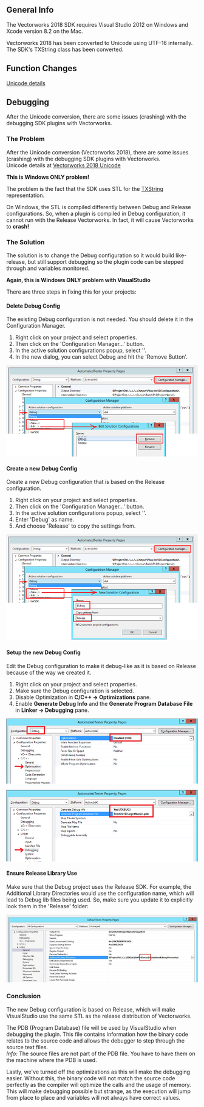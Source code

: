 ## General Info

The Vectorworks 2018 SDK requires Visual Studio 2012 on Windows and Xcode version 8.2 on the Mac.

Vectorworks 2018 has been converted to Unicode using UTF-16 internally. The SDK's TXString class has been converted.

## Function Changes

[Unicode details](../Info/Vectorworks%202018%20Unicode.md)

## Debugging

After the Unicode conversion, there are some issues (crashing) with the debugging SDK plugins with Vectorworks.  


### The Problem

After the Unicode conversion (Vectorworks 2018), there are some issues (crashing) with the debugging SDK plugins with Vectorworks.  
Unicode details at [Vectorworks 2018 Unicode](../Info/Vectorworks%202018%20Unicode.md)

**This is Windows ONLY problem!**

The problem is the fact that the SDK uses STL for the [TXString](../Info/Type%20TXString.md) representation.

On Windows, the STL is compiled differently between Debug and Release configurations. So, when a plugin is compiled in Debug configuration, it cannot run with the Release Vectorworks. In fact, it will cause Vectorworks to **crash!**

### The Solution

The solution is to change the Debug configuration so it would build like-release, but still support debugging so the plugin code can be stepped through and variables monitored.

**Again, this is Windows ONLY problem with VisualStudio**

There are three steps in fixing this for your projects:

#### Delete Debug Config

The existing Debug configuration is not needed. You should delete it in the Configuration Manager.

1. Right click on your project and select properties.  
2. Then click on the 'Configuration Manager...' button.  
3. In the active solution configurations popup, select '<Edit>'.  
4. In the new dialog, you can select Debug and hit the 'Remove Button'.

![Delete Debug Configuration](images/Delete_Debug_Configuration.png)

#### Create a new Debug Config

Create a new Debug configuration that is based on the Release configuration.

1. Right click on your project and select properties.  
2. Then click on the 'Configuration Manager...' button.  
3. In the active solution configurations popup, select '<New>'.  
4. Enter 'Debug' as name.  
5. And choose 'Release' to copy the settings from.

![Create a New Debug Configuration](images/Create_a_New_Debug_Configuration.png)

#### Setup the new Debug Config

Edit the Debug configuration to make it debug-like as it is based on Release because of the way we created it.

1. Right click on your project and select properties.  
2. Make sure the Debug configuration is selected.  
3. Disable Optimization in **C/C++ -> Optimizations** pane.  
4. Enable **Generate Debug Info** and the **Generate Program Database File** in **Linker -> Debugging** pane.

![Edit Config 1](images/Edit_Config_1.png)

![Edit Config 2](images/Edit_Config_2.png)

#### Ensure Release Library Use

Make sure that the Debug project uses the Release SDK. For example, the Additional Library Directories would use the configuration name, which will lead to Debug lib files being used. So, make sure you update it to explicitly look them in the 'Release' folder:

![AddLibDirConfig](images/AddLibDirConfig.png)

### Conclusion

The new Debug configuration is based on Release, which will make VisualStudio use the same STL as the release distribution of Vectorworks.

The PDB (Program Database) file will be used by VisualStudio when debugging the plugin. This file contains information how the binary code relates to the source code and allows the debugger to step through the source text files.  
*Info:* The source files are not part of the PDB file. You have to have them on the machine where the PDB is used.

Lastly, we've turned off the optimizations as this will make the debugging easier. Without this, the binary code will not match the source code perfectly as the compiler will optimize the calls and the usage of memory. This will make debugging possible but strange, as the execution will jump from place to place and variables will not always have correct values.

